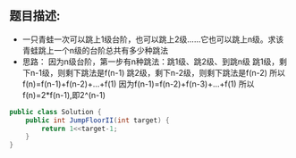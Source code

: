 题目描述:
---
* 一只青蛙一次可以跳上1级台阶，也可以跳上2级……它也可以跳上n级。求该青蛙跳上一个n级的台阶总共有多少种跳法
* 思路：
	因为n级台阶，第一步有n种跳法：跳1级、跳2级、到跳n级
	跳1级，剩下n-1级，则剩下跳法是f(n-1)
	跳2级，剩下n-2级，则剩下跳法是f(n-2)
	所以f(n)=f(n-1)+f(n-2)+...+f(1)
	因为f(n-1)=f(n-2)+f(n-3)+...+f(1)
	所以f(n)=2*f(n-1),即2^(n-1)
```java
public class Solution {
    public int JumpFloorII(int target) {
        return 1<<target-1;
    }
}
